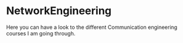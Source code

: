 # NetworkEngineering
Here you can have a look to the different Communication engineering courses I am going through. 
